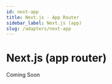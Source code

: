 ```yaml
---
id: next-app
title: Next.js - App Router
sidebar_label: Next.js (app)
slug: /adapters/next-app
---
```


# Next.js (app router)

Coming Soon